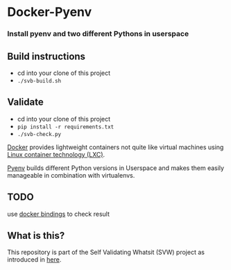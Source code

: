 # Docker-Pyenv

### Install pyenv and two different Pythons in userspace

## Build instructions

* cd into your clone of this project
* `./svb-build.sh`

## Validate

* cd into your clone of this project
* `pip install -r requirements.txt`
* `./svb-check.py`

[Docker](https://www.docker.com/) provides lightweight containers not quite like virtual machines using [Linux container technology (LXC)](https://linuxcontainers.org).

[Pyenv](https://github.com/yyuu/pyenv) builds different Python versions in Userspace and makes them easily manageable in combination with virtualenvs.

## TODO
use [docker bindings](http://docker-py.readthedocs.org/en/latest/api/) to check result

## What is this?

This repository is part of the Self Validating Whatsit (SVW) project as introduced in [here](https://self-validating-whatsit.github.io/introduction/).
